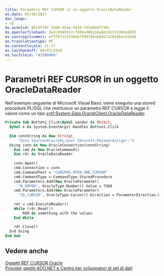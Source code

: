 ```yaml
---
title: Parametri REF CURSOR in un oggetto OracleDataReader
ms.date: 03/30/2017
dev_langs:
- vb
ms.assetid: 801dff0f-2508-45aa-9416-f45d6887740c
ms.openlocfilehash: 3a2c8949537c749ba30b116a0dc8131336de6092
ms.sourcegitcommit: efff8f331fd9467f093f8ab8d23a203d6ecb5b60
ms.translationtype: MT
ms.contentlocale: it-IT
ms.lasthandoff: 09/01/2018
ms.locfileid: "43399969"
---
```

# <a name="ref-cursor-parameters-in-an-oracledatareader"></a>Parametri REF CURSOR in un oggetto OracleDataReader
Nell'esempio seguente di Microsoft Visual Basic viene eseguita una stored procedure PL/SQL che restituisce un parametro REF CURSOR e legge il valore come un tipo <xref:System.Data.OracleClient.OracleDataReader>.  
  
```vb  
Private Sub Button1_Click(ByVal sender As Object, _  
  ByVal e As System.EventArgs) Handles Button1.Click  
  
  Dim connString As New String(_  
      "Data Source=Oracle9i;User ID=scott;Password=tiger;")  
  Using conn As New OracleConnection(connString)  
    Dim cmd As New OracleCommand()  
    Dim rdr As OracleDataReader  
  
    conn.Open()  
    cmd.Connection = conn  
    cmd.CommandText = "CURSPKG.OPEN_ONE_CURSOR"  
    cmd.CommandType = CommandType.StoredProcedure  
    cmd.Parameters.Add(New OracleParameter(  
      "N_EMPNO", OracleType.Number)).Value = 7369  
    cmd.Parameters.Add(New OracleParameter(  
      "IO_CURSOR", OracleType.Cursor)).Direction = ParameterDirection.Output  
  
    rdr = cmd.ExecuteReader()  
    While (rdr.Read())  
        REM do something with the values  
    End While  
  
    rdr.Close()  
  End Using  
End Sub  
```  
  
## <a name="see-also"></a>Vedere anche  
 [Oggetti REF CURSOR Oracle](../../../../docs/framework/data/adonet/oracle-ref-cursors.md)  
 [Provider gestiti ADO.NET e Centro per sviluppatori di set di dati](https://go.microsoft.com/fwlink/?LinkId=217917)
